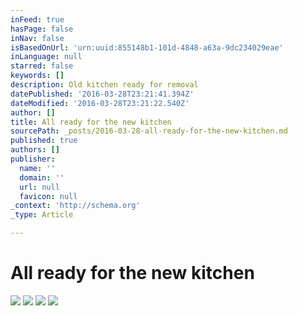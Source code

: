 ```yaml
---
inFeed: true
hasPage: false
inNav: false
isBasedOnUrl: 'urn:uuid:855148b1-101d-4848-a63a-9dc234029eae'
inLanguage: null
starred: false
keywords: []
description: Old kitchen ready for removal
datePublished: '2016-03-28T23:21:41.394Z'
dateModified: '2016-03-28T23:21:22.540Z'
author: []
title: All ready for the new kitchen
sourcePath: _posts/2016-03-28-all-ready-for-the-new-kitchen.md
published: true
authors: []
publisher:
  name: ''
  domain: ''
  url: null
  favicon: null
_context: 'http://schema.org'
_type: Article

---
```

# All ready for the new kitchen
![](https://the-grid-user-content.s3-us-west-2.amazonaws.com/96d5909a-b5e7-4094-949b-e249d728671d.png)
![](https://the-grid-user-content.s3-us-west-2.amazonaws.com/720d1cc5-9740-4143-9b73-4d921cf1586b.png)
![](https://the-grid-user-content.s3-us-west-2.amazonaws.com/179bd09b-baf3-460b-8462-5c1fdc4fdb7d.png)
![](https://the-grid-user-content.s3-us-west-2.amazonaws.com/b14b2afd-3627-4aec-94f8-b3b5e71e5994.png)